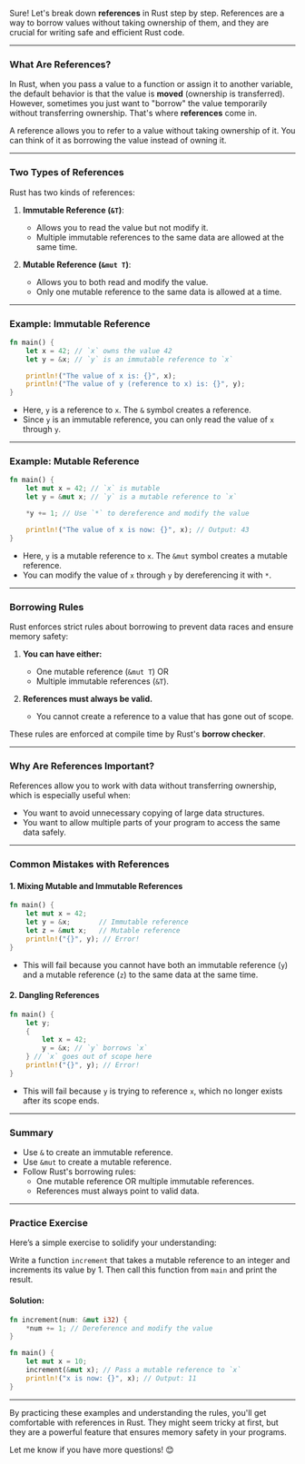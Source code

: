 Sure! Let's break down **references** in Rust step by step. References are a way to borrow values without taking ownership of them, and they are crucial for writing safe and efficient Rust code.

---

### What Are References?

In Rust, when you pass a value to a function or assign it to another variable, the default behavior is that the value is **moved** (ownership is transferred). However, sometimes you just want to "borrow" the value temporarily without transferring ownership. That's where **references** come in.

A reference allows you to refer to a value without taking ownership of it. You can think of it as borrowing the value instead of owning it.

---

### Two Types of References

Rust has two kinds of references:

1. **Immutable Reference (`&T`)**:
   - Allows you to read the value but not modify it.
   - Multiple immutable references to the same data are allowed at the same time.

2. **Mutable Reference (`&mut T`)**:
   - Allows you to both read and modify the value.
   - Only one mutable reference to the same data is allowed at a time.

---

### Example: Immutable Reference

```rust
fn main() {
    let x = 42; // `x` owns the value 42
    let y = &x; // `y` is an immutable reference to `x`

    println!("The value of x is: {}", x);
    println!("The value of y (reference to x) is: {}", y);
}
```

- Here, `y` is a reference to `x`. The `&` symbol creates a reference.
- Since `y` is an immutable reference, you can only read the value of `x` through `y`.

---

### Example: Mutable Reference

```rust
fn main() {
    let mut x = 42; // `x` is mutable
    let y = &mut x; // `y` is a mutable reference to `x`

    *y += 1; // Use `*` to dereference and modify the value

    println!("The value of x is now: {}", x); // Output: 43
}
```

- Here, `y` is a mutable reference to `x`. The `&mut` symbol creates a mutable reference.
- You can modify the value of `x` through `y` by dereferencing it with `*`.

---

### Borrowing Rules

Rust enforces strict rules about borrowing to prevent data races and ensure memory safety:

1. **You can have either:**
   - One mutable reference (`&mut T`) OR
   - Multiple immutable references (`&T`).

2. **References must always be valid.**
   - You cannot create a reference to a value that has gone out of scope.

These rules are enforced at compile time by Rust's **borrow checker**.

---

### Why Are References Important?

References allow you to work with data without transferring ownership, which is especially useful when:

- You want to avoid unnecessary copying of large data structures.
- You want to allow multiple parts of your program to access the same data safely.

---

### Common Mistakes with References

#### 1. Mixing Mutable and Immutable References

```rust
fn main() {
    let mut x = 42;
    let y = &x;       // Immutable reference
    let z = &mut x;   // Mutable reference
    println!("{}", y); // Error!
}
```

- This will fail because you cannot have both an immutable reference (`y`) and a mutable reference (`z`) to the same data at the same time.

#### 2. Dangling References

```rust
fn main() {
    let y;
    {
        let x = 42;
        y = &x; // `y` borrows `x`
    } // `x` goes out of scope here
    println!("{}", y); // Error!
}
```

- This will fail because `y` is trying to reference `x`, which no longer exists after its scope ends.

---

### Summary

- Use `&` to create an immutable reference.
- Use `&mut` to create a mutable reference.
- Follow Rust's borrowing rules:
  - One mutable reference OR multiple immutable references.
  - References must always point to valid data.

---

### Practice Exercise

Here’s a simple exercise to solidify your understanding:

Write a function `increment` that takes a mutable reference to an integer and increments its value by 1. Then call this function from `main` and print the result.

#### Solution:

```rust
fn increment(num: &mut i32) {
    *num += 1; // Dereference and modify the value
}

fn main() {
    let mut x = 10;
    increment(&mut x); // Pass a mutable reference to `x`
    println!("x is now: {}", x); // Output: 11
}
```

---

By practicing these examples and understanding the rules, you'll get comfortable with references in Rust. They might seem tricky at first, but they are a powerful feature that ensures memory safety in your programs.

Let me know if you have more questions! 😊
